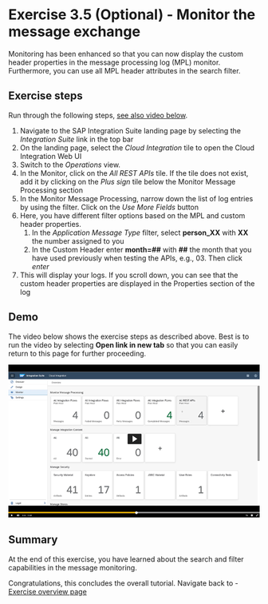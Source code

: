 # Exercise 3.5 (Optional) - Monitor the message exchange

Monitoring has been enhanced so that you can now display the custom header properties in the message processing log (MPL) monitor. Furthermore, you can use all MPL header attributes in the search filter.

## Exercise steps

Run through the following steps, [see also video below](#Demo).
1. Navigate to the SAP Integration Suite landing page by selecting the *Integration Suite* link in the top bar
2. On the landing page, select the *Cloud Integration* tile to open the Cloud Integration Web UI
3. Switch to the *Operations* view.
4. In the Monitor, click on the *All REST APIs* tile. If the tile does not exist, add it by clicking on the *Plus sign* tile below the Monitor Message Processing section
5. In the Monitor Message Processing, narrow down the list of log entries by using the filter. Click on the *Use More Fields* button
6. Here, you have different filter options based on the MPL and custom header properties.
   1. In the *Application Message Type* filter, select **person_XX** with **XX** the number assigned to you
   2. In the Custom Header enter **month=##** with **##** the month that you have used previously when testing the APIs, e.g., 03. Then click *enter*
8. This will display your logs. If you scroll down, you can see that the custom header properties are displayed in the Properties section of the log

## Demo

The video below shows the exercise steps as described above. Best is to run the video by selecting **Open link in new tab** so that you can easily return to this page for further proceeding.

[![Monitor messages video](/exercises/ex3/images/CI_Monitoring_Thumbnail.png)](https://video.sap.com/media/t/1_czd42jq0)


## Summary

At the end of this exercise, you have learned about the search and filter capabilities in the message monitoring.

Congratulations, this concludes the overall tutorial. Navigate back to - [Exercise overview page](/README.md)
